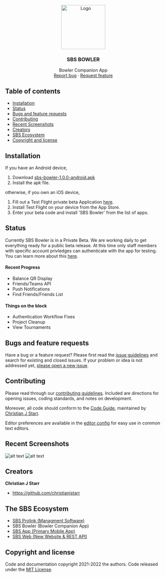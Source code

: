 

<p align="center">
  <a href="https://scratchbowling.pythonanywhere.com">
    <img src="https://scratchbowling.pythonanywhere.com/static/img/SBS_Logo.png" alt="Logo" width=142 >
  </a>

<h3 align="center">SBS BOWLER</h3>

  <p align="center">
    Bowler Companion App
    <br>
    <a href="https://reponame/issues/new?template=bug.md">Report bug</a>
    ·
    <a href="https://reponame/issues/new?template=feature.md&labels=feature">Request feature</a>
  </p>
</p>


## Table of contents

- [Installation](#try-it-out)
- [Status](#status)
- [Bugs and feature requests](#bugs-and-feature-requests)
- [Contributing](#contributing)
- [Recent Screenshots](#recent-screenshots)
- [Creators](#creators)
- [SBS Ecosystem](#the-sbs-ecosystem)
- [Copyright and license](#copyright-and-license)



## Installation

If you have an Android device,
1. Download [sbs-bowler-1.0.0-android.apk]()
2. Install the apk file.

otherwise, if you own an iOS device,
1. Fill out a Test Flight private beta Application [here]().
2. Install Test Flight on your device from the App Store.
3. Enter your beta code and install 'SBS Bowler' from the list of apps.

## Status
Currently SBS Bowler is in a Private Beta. We are working daily to get everything ready for a public beta release. At this time only staff members with specific account privledges can authenticate with the app for testing. You can learn more about this [here](https://scratchbowling.com/).
#### Recent Progress
- Balance QR Display
- Friends/Teams API
- Push Notifications
- Find Friends/Friends List
#### Things on the block
- Authentication Workflow Fixes
- Project Cleanup
- View Tournaments
## Bugs and feature requests

Have a bug or a feature request? Please first read the [issue guidelines](https://reponame/blob/master/CONTRIBUTING.md) and search for existing and closed issues. If your problem or idea is not addressed yet, [please open a new issue](https://reponame/issues/new).

## Contributing

Please read through our [contributing guidelines](https://reponame/blob/master/CONTRIBUTING.md). Included are directions for opening issues, coding standards, and notes on development.

Moreover, all code should conform to the [Code Guide](https://github.com/mdo/code-guide), maintained by [Christian J Starr](https://github.com/christianjstarr).

Editor preferences are available in the [editor config](https://reponame/blob/master/.editorconfig) for easy use in common text editors.

## Recent Screenshots
![alt text](https://github.com/Scratch-Bowling-Series/sbs-bowler/blob/master/screenshots/Screenshot_1.png?raw=true)
![alt text](https://github.com/Scratch-Bowling-Series/sbs-bowler/blob/main/screenshots/Screenshot_2.png?raw=true)

## Creators

**Christian J Starr**

- <https://github.com/christianjstarr>

## The SBS Ecosystem
- [SBS Prolink (Managment Software)](https://github.com/Scratch-Bowling-Series/sbs-prolink)
- SBS Bowler (Bowler Companion App)
- [SBS App (Primary Mobile App)](https://github.com/Scratch-Bowling-Series/sbs-bowler)
- [SBS Web (New Website & REST API)](https://github.com/Scratch-Bowling-Series/sbs-website/sbs-website)
## Copyright and license

Code and documentation copyright 2021-2022 the authors. Code released under the [MIT License](https://github.com/Scratch-Bowling-Series/sbs-bowler/blob/master/LICENSE).
